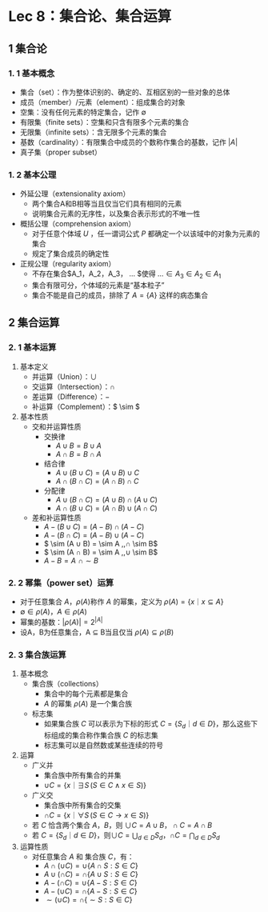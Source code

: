 # Lec 8：集合论、集合运算
## 1 集合论
### 1. 1 基本概念
* 集合（set）：作为整体识别的、确定的、互相区别的一些对象的总体
* 成员（member）/元素（element）：组成集合的对象
* 空集：没有任何元素的特定集合，记作 $∅$
* 有限集（finite sets）：空集和只含有限多个元素的集合
* 无限集（infinite sets）：含无限多个元素的集合
* 基数（cardinality）：有限集合中成员的个数称作集合的基数，记作 $|A|$
* 真子集（proper subset）

### 1. 2 基本公理
* 外延公理（extensionality axiom）
  * 两个集合A和B相等当且仅当它们具有相同的元素
  * 说明集合元素的无序性，以及集合表示形式的不唯一性
* 概括公理（comprehension axiom）
  * 对于任意个体域 $U$ ，任一谓词公式 $P$ 都确定一个以该域中的对象为元素的集合
  * 规定了集合成员的确定性
* 正规公理（regularity axiom）
  * 不存在集合$A_1，A_2，A_3， … $使得 $… ∈ A_3 ∈ A_2 ∈ A_1$
  * 集合有限可分，个体域的元素是“基本粒子”
  * 集合不能是自己的成员，排除了 $A=\{A\}$ 这样的病态集合

## 2 集合运算
### 2. 1 基本运算
1. 基本定义
   * 并运算（Union）：$∪$
   * 交运算（Intersection）：$∩$
   * 差运算（Difference）：$−$
   * 补运算（Complement）：$ \sim $
2. 基本性质
   * 交和并运算性质
     * 交换律
       * $A ∪ B = B ∪ A$
       * $A ∩ B = B ∩ A$
     * 结合律
       * $A ∪ (B ∪ C) = (A ∪ B) ∪ C$
       * $A ∩ (B ∩ C) = (A ∩ B) ∩ C$
     * 分配律 
       * $A ∪ (B ∩ C) = (A ∪ B) ∩ (A ∪ C)$
       * $A ∩ (B ∪ C) = (A ∩ B) ∪ (A ∩ C)$
   * 差和补运算性质
     * $A − (B ∪ C) = (A − B) ∩ (A − C)$
     * $A − (B ∩ C) = (A − B) ∪ (A − C)$
     * $ \sim (A ∪ B) = \sim A \,\,∩ \sim B$
     * $ \sim  (A ∩ B) = \sim A \,\,∪ \sim B$
     * $A − B = A \,\,∩ \sim B$
### 2. 2 幂集（power set）运算
* 对于任意集合 $A$，$\rho(A)$称作 $A$ 的幂集，定义为 $\rho (A) = \{x｜x ⊆ A\}$
* $∅ ∈ \rho(A) ，A ∈\rho(A)$
* 幂集的基数：$|\rho(A)|=2^{|A|}$
* 设A，B为任意集合，A ⊆ B当且仅当 $\rho(A) ⊆ \rho(B)$
###  2. 3 集合族运算
1. 基本概念
   * 集合族（collections）
     * 集合中的每个元素都是集合
     * $A$ 的幂集 $\rho(A)$ 是一个集合族
   * 标志集
     * 如果集合族 $C$ 可以表示为下标的形式 $C = \{S_d｜d ∈ D\}$，那么这些下标组成的集合称作集合族 $C$ 的标志集
     * 标志集可以是自然数或某些连续的符号
2. 运算
   * 广义并
     * 集合族中所有集合的并集
     * $∪ C = \{x｜∃S\,(S ∈ C ∧ x ∈ S)\}$
   * 广义交
     * 集合族中所有集合的交集
     * $∩ C = \{x｜∀S\,(S ∈ C → x ∈ S)\}$
   * 若 $C$ 恰含两个集合 $A，B$，则 $∪ C = A ∪ B， ∩ C = A ∩ B$
   * 若 $C = \{S_d｜d ∈ D\}$，则$∪ C = ⋃_{d∈D} S_d$，$∩ C = ⋂_{d∈D} S_d$
3. 运算性质
   * 对任意集合 $A$ 和 集合族 $C$，有：
     * $A ∩ (∪ C) =∪ \{A ∩ S: S ∈ C\}$
     * $A ∪ (∩ C) =∩ \{A ∪ S: S ∈ C\}$
     * $A − (∩ C) =∪ \{A − S: S ∈ C\}$
     * $A − (∪ C) =∩ \{A − S: S ∈ C\}$
     * $\sim (∪ C) =∩ \{\sim S: S ∈ C\}$

